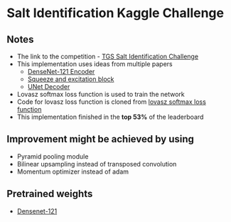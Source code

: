 # Salt Identification Kaggle Challenge

## Notes
* The link to the competition - [TGS Salt Identification Challenge](https://www.kaggle.com/c/tgs-salt-identification-challenge)
* This implementation uses ideas from multiple papers 
    - [DenseNet-121 Encoder](https://arxiv.org/pdf/1608.06993.pdf)
    - [Squeeze and excitation block](https://arxiv.org/pdf/1709.01507)
    - [UNet Decoder](https://arxiv.org/pdf/1505.04597)
* Lovasz softmax loss function is used to train the network
* Code for lovasz loss function is cloned from [lovasz softmax loss function](https://github.com/bermanmaxim/LovaszSoftmax)
* This implementation finished in the **top 53%** of the leaderboard

## Improvement might be achieved by using
* Pyramid pooling module
* Bilinear upsampling instead of transposed convolution
* Momentum optimizer instead of adam

## Pretrained weights
* [Densenet-121](https://github.com/fchollet/deep-learning-models/releases/)
